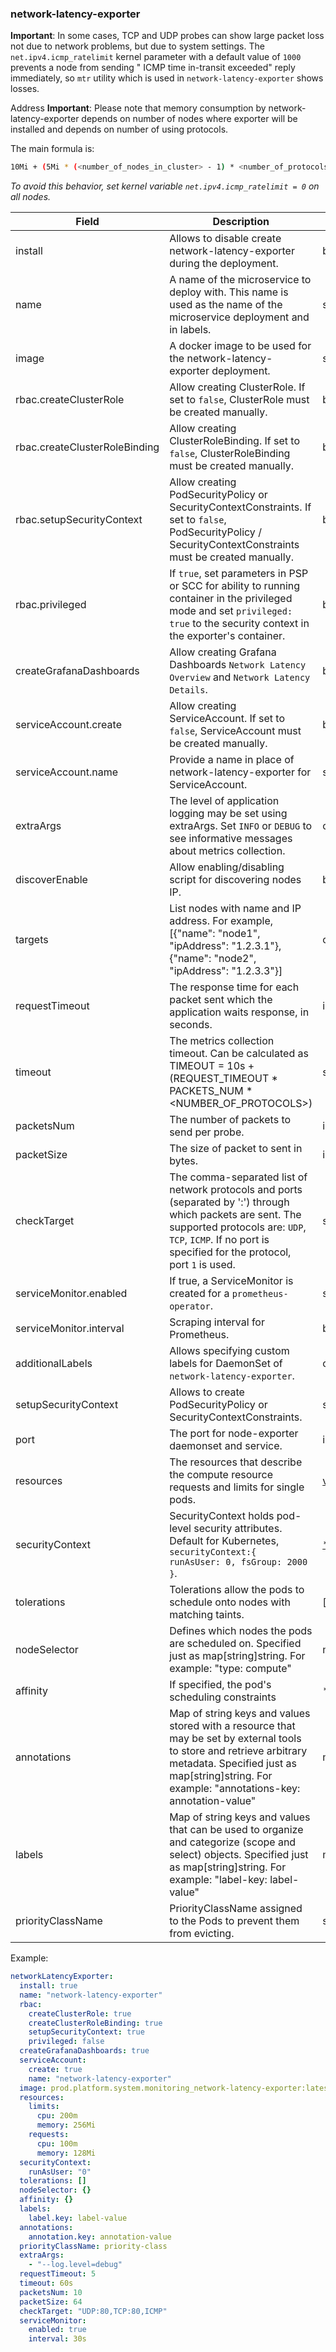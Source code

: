 ### network-latency-exporter

**Important**: In some cases, TCP and UDP probes can show large packet loss not due to network problems, but due to system
settings. The `net.ipv4.icmp_ratelimit` kernel parameter with a default value of `1000` prevents a node from sending "
ICMP time in-transit exceeded" reply immediately, so `mtr` utility which is used in `network-latency-exporter` shows
losses.

Address **Important**: Please note that memory consumption by network-latency-exporter depends on number of nodes where
exporter will be installed and depends on number of using protocols.

The main formula is:

```bash
10Mi + (5Mi * (<number_of_nodes_in_cluster> - 1) * <number_of_protocols>)
```

_To avoid this behavior, set kernel variable `net.ipv4.icmp_ratelimit = 0` on all nodes._

<!-- markdownlint-disable line-length -->
| Field                         | Description                                                                                                                                                                                                               | Scheme                                                                                                                       |
| ----------------------------- | ------------------------------------------------------------------------------------------------------------------------------------------------------------------------------------------------------------------------- | ---------------------------------------------------------------------------------------------------------------------------- |
| install                       | Allows to disable create network-latency-exporter during the deployment.                                                                                                                                                  | bool                                                                                                                         |
| name                          | A name of the microservice to deploy with. This name is used as the name of the microservice deployment and in labels.                                                                                                    | string                                                                                                                       |
| image                         | A docker image to be used for the network-latency-exporter deployment.                                                                                                                                                    | string                                                                                                                       |
| rbac.createClusterRole        | Allow creating ClusterRole. If set to `false`, ClusterRole must be created manually.                                                                                                                                      | bool                                                                                                                         |
| rbac.createClusterRoleBinding | Allow creating ClusterRoleBinding. If set to `false`, ClusterRoleBinding must be created manually.                                                                                                                        | bool                                                                                                                         |
| rbac.setupSecurityContext     | Allow creating PodSecurityPolicy or SecurityContextConstraints. If set to `false`, PodSecurityPolicy / SecurityContextConstraints must be created manually.                                                               | bool                                                                                                                         |
| rbac.privileged               | If `true`, set parameters in PSP or SCC for ability to running container in the privileged mode and set `privileged: true` to the security context in the exporter's container.                                           | bool                                                                                                                         |
| createGrafanaDashboards       | Allow creating Grafana Dashboards `Network Latency Overview` and `Network Latency Details`.                                                                                                                               | bool                                                                                                                         |
| serviceAccount.create         | Allow creating ServiceAccount. If set to `false`, ServiceAccount must be created manually.                                                                                                                                | bool                                                                                                                         |
| serviceAccount.name           | Provide a name in place of network-latency-exporter for ServiceAccount.                                                                                                                                                   | string                                                                                                                       |
| extraArgs                     | The level of application logging may be set using extraArgs. Set `INFO` or `DEBUG` to see informative messages about metrics collection.                                                                                  | object                                                                                                                       |
| discoverEnable                | Allow enabling/disabling script for discovering nodes IP.                                                                                                                                                                 | bool                                                                                                                         |
| targets                       | List nodes with name and IP address. For example, [{"name": "node1", "ipAddress": "1.2.3.1"}, {"name": "node2", "ipAddress": "1.2.3.3"}]                                                                                  | object                                                                                                                       |
| requestTimeout                | The response time for each packet sent which the application waits response, in seconds.                                                                                                                                  | integer                                                                                                                      |
| timeout                       | The metrics collection timeout. Can be calculated as TIMEOUT = 10s + (REQUEST_TIMEOUT * PACKETS_NUM * <NUMBER_OF_PROTOCOLS>)                                                                                              | string                                                                                                                       |
| packetsNum                    | The number of packets to send per probe.                                                                                                                                                                                  | integer                                                                                                                      |
| packetSize                    | The size of packet to sent in bytes.                                                                                                                                                                                      | integer                                                                                                                      |
| checkTarget                   | The comma-separated list of network protocols and ports (separated by ':') through which packets are sent. The supported protocols are: `UDP`, `TCP`, `ICMP`. If no port is specified for the protocol, port `1` is used. | string                                                                                                                       |
| serviceMonitor.enabled        | If true, a ServiceMonitor is created for a `prometheus-operator`.                                                                                                                                                         | string                                                                                                                       |
| serviceMonitor.interval       | Scraping interval for Prometheus.                                                                                                                                                                                         | bool                                                                                                                         |
| additionalLabels              | Allows specifying custom labels for DaemonSet of `network-latency-exporter`.                                                                                                                                              | object                                                                                                                       |
| setupSecurityContext          | Allows to create PodSecurityPolicy or SecurityContextConstraints.                                                                                                                                                         | string                                                                                                                       |
| port                          | The port for node-exporter daemonset and service.                                                                                                                                                                         | int                                                                                                                          |
| resources                     | The resources that describe the compute resource requests and limits for single pods.                                                                                                                                     | [v1.ResourceRequirements](https://kubernetes.io/docs/reference/generated/kubernetes-api/v1.32/#resourcerequirements-v1-core) |
| securityContext               | SecurityContext holds pod-level security attributes. Default for Kubernetes, `securityContext:{ runAsUser: 0, fsGroup: 2000 }`.                                                                                           | [*v1.PodSecurityContext](https://kubernetes.io/docs/reference/generated/kubernetes-api/v1.32/#podsecuritycontext-v1-core)    |
| tolerations                   | Tolerations allow the pods to schedule onto nodes with matching taints.                                                                                                                                                   | []v1.Toleration                                                                                                              |
| nodeSelector                  | Defines which nodes the pods are scheduled on. Specified just as map[string]string. For example: \"type: compute\"                                                                                                        | map[string]string                                                                                                            |
| affinity                      | If specified, the pod's scheduling constraints                                                                                                                                                                            | *v1.Affinity                                                                                                                 |
| annotations                   | Map of string keys and values stored with a resource that may be set by external tools to store and retrieve arbitrary metadata. Specified just as map[string]string. For example: "annotations-key: annotation-value"    | map[string]string                                                                                                            |
| labels                        | Map of string keys and values that can be used to organize and categorize (scope and select) objects. Specified just as map[string]string. For example: "label-key: label-value"                                          | map[string]string                                                                                                            |
| priorityClassName             | PriorityClassName assigned to the Pods to prevent them from evicting.                                                                                                                                                     | string                                                                                                                       |
<!-- markdownlint-enable line-length -->

Example:

```yaml
networkLatencyExporter:
  install: true
  name: "network-latency-exporter"
  rbac:
    createClusterRole: true
    createClusterRoleBinding: true
    setupSecurityContext: true
    privileged: false
  createGrafanaDashboards: true
  serviceAccount:
    create: true
    name: "network-latency-exporter"
  image: prod.platform.system.monitoring_network-latency-exporter:latest
  resources:
    limits:
      cpu: 200m
      memory: 256Mi
    requests:
      cpu: 100m
      memory: 128Mi
  securityContext:
    runAsUser: "0"
  tolerations: []
  nodeSelector: {}
  affinity: {}
  labels:
    label.key: label-value
  annotations:
    annotation.key: annotation-value
  priorityClassName: priority-class
  extraArgs:
    - "--log.level=debug"
  requestTimeout: 5
  timeout: 60s
  packetsNum: 10
  packetSize: 64
  checkTarget: "UDP:80,TCP:80,ICMP"
  serviceMonitor:
    enabled: true
    interval: 30s
```



